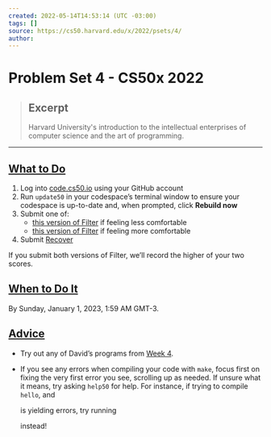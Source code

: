 ```yaml
---
created: 2022-05-14T14:53:14 (UTC -03:00)
tags: []
source: https://cs50.harvard.edu/x/2022/psets/4/
author: 
---
```


# Problem Set 4 - CS50x 2022

> ## Excerpt
> Harvard University's introduction to the intellectual enterprises of computer science and the art of programming.

---
## [What to Do](https://cs50.harvard.edu/x/2022/psets/4/#what-to-do)

1.  Log into [code.cs50.io](https://code.cs50.io/) using your GitHub account
2.  Run `update50` in your codespace’s terminal window to ensure your codespace is up-to-date and, when prompted, click **Rebuild now**
3.  Submit one of:
    -   [this version of Filter](https://cs50.harvard.edu/x/2022/psets/4/filter/less/) if feeling less comfortable
    -   [this version of Filter](https://cs50.harvard.edu/x/2022/psets/4/filter/more/) if feeling more comfortable
4.  Submit [Recover](https://cs50.harvard.edu/x/2022/psets/4/recover/)

If you submit both versions of Filter, we’ll record the higher of your two scores.

## [When to Do It](https://cs50.harvard.edu/x/2022/psets/4/#when-to-do-it)

By Sunday, January 1, 2023, 1:59 AM GMT-3[](https://time.cs50.io/2022-12-31T23:59:00-05:00).

## [Advice](https://cs50.harvard.edu/x/2022/psets/4/#advice)

-   Try out any of David’s programs from [Week 4](https://cs50.harvard.edu/x/2022/weeks/4/).
-   If you see any errors when compiling your code with `make`, focus first on fixing the very first error you see, scrolling up as needed. If unsure what it means, try asking `help50` for help. For instance, if trying to compile `hello`, and
    
    is yielding errors, try running
    
    instead!

